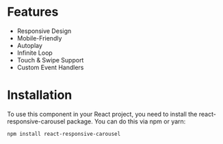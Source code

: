 # 
# Features
- Responsive Design
- Mobile-Friendly
- Autoplay
- Infinite Loop
- Touch & Swipe Support
- Custom Event Handlers

# Installation
To use this component in your React project, you need to install the react-responsive-carousel package. You can do this via npm or yarn:
```bash
npm install react-responsive-carousel
